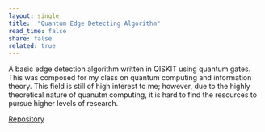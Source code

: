 ```yaml
---
layout: single
title:  "Quantum Edge Detecting Algorithm"
read_time: false
share: false
related: true
---
```


A basic edge detection algorithm written in QISKIT using quantum gates. This was composed for my class on quantum computing and information theory. This field is still of high interest to me; however, due to the highly theoretical nature of quanutm computing, it is hard to find the resources to pursue higher levels of research. 

<a target="_blank" href="https://github.com/jacobemmerson/QHED">Repository</a>